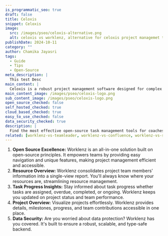 ```yaml
---
is_programmatic_seo: true
draft: false
title: Celoxis
snippet: Celoxis
image:
  src: /images/pseo/celoxis-alternative.png
  alt: celoxis vs worklenz, alternative for celoxis project managemet tool, task management, resource management, productivity
publishDate: 2024-10-11
category: ""
author: Chamika Jayasri
tags:
  - Guide
  - Tips
  - Open-Source
meta_description: |
  This test Desc
main_content: |
  Celoxis is a robust project management software designed for complex projects, providing advanced features for resource allocation, scheduling, and reporting.
main_content_image: /images/pseo/celoxis-logo.png
sub_content_image: /images/pseo/celoxis-logo.png
open_source_checked: false
self_hosted_checked: true
cloud_based_checked: true
easy_to_use_checked: false
data_security_checked: true
description: |
  Find the most effective open-source task management tools for coaches on our platform. Simplify your coaching tasks and boost productivity with these tools.
related: [worklenz-vs-teamleader, worklenz-vs-confluence, worklenz-vs-slack, worklenz-vs-bitbucketpipelines]
---
```

1. **Open Source Excellence:** Worklenz is an all-in-one solution built on open-source principles. It empowers teams by providing easy navigation and unique features, making project management efficient and accessible.
2. **Resource Overview:** Worklenz consolidates project team members' information into a single-view report. You'll always know where your resources are, streamlining resource management.
3. **Task Progress Insights:** Stay informed about task progress whether tasks are assigned, overdue, completed, or ongoing. Worklenz keeps you updated on project status and team performance.
4. **Project Overview:** Visualize projects effortlessly. Worklenz provides details, milestones, progress, and team contributions accessible in one place.
5. **Data Security:** Are you worried about data protection? Worklenz has you covered. It's built to ensure a robust, scalable, and type-safe backend.